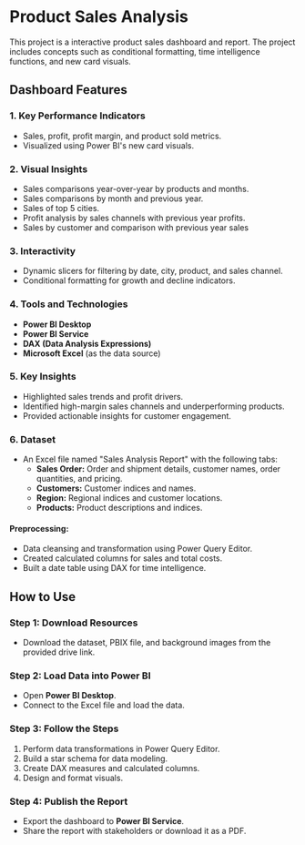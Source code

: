 # Product Sales Analysis

This project is a interactive product sales dashboard and report. The project includes concepts such as conditional formatting, time intelligence functions, and new card visuals.

## Dashboard Features

### 1. Key Performance Indicators
- Sales, profit, profit margin, and product sold metrics.
- Visualized using Power BI's new card visuals.

### 2. Visual Insights
- Sales comparisons year-over-year by products and months.
- Sales comparisons by month and previous year.
- Sales of top 5 cities.
- Profit analysis by sales channels with previous year profits.
- Sales by customer and comparison with previous year sales

### 3. Interactivity
- Dynamic slicers for filtering by date, city, product, and sales channel.
- Conditional formatting for growth and decline indicators.

### 4. Tools and Technologies
- **Power BI Desktop**
- **Power BI Service**
- **DAX (Data Analysis Expressions)**
- **Microsoft Excel** (as the data source)

### 5. Key Insights
- Highlighted sales trends and profit drivers.
- Identified high-margin sales channels and underperforming products.
- Provided actionable insights for customer engagement.

### 6. Dataset
- An Excel file named "Sales Analysis Report" with the following tabs:
  - **Sales Order:** Order and shipment details, customer names, order quantities, and pricing.
  - **Customers:** Customer indices and names.
  - **Region:** Regional indices and customer locations.
  - **Products:** Product descriptions and indices.

#### **Preprocessing:**
- Data cleansing and transformation using Power Query Editor.
- Created calculated columns for sales and total costs.
- Built a date table using DAX for time intelligence.

## How to Use

### Step 1: Download Resources
- Download the dataset, PBIX file, and background images from the provided drive link.

### Step 2: Load Data into Power BI
- Open **Power BI Desktop**.
- Connect to the Excel file and load the data.

### Step 3: Follow the Steps
1. Perform data transformations in Power Query Editor.
2. Build a star schema for data modeling.
3. Create DAX measures and calculated columns.
4. Design and format visuals.

### Step 4: Publish the Report
- Export the dashboard to **Power BI Service**.
- Share the report with stakeholders or download it as a PDF.
